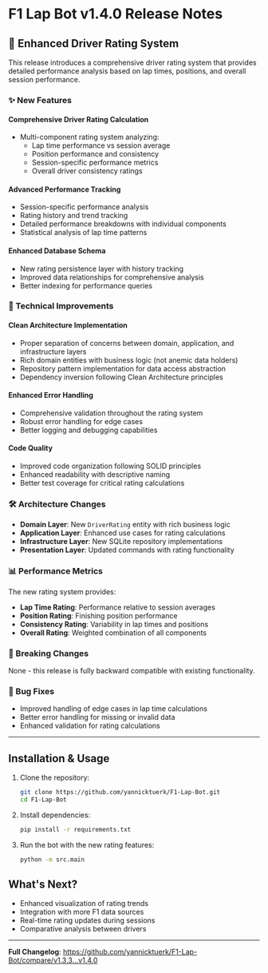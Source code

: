 # F1 Lap Bot v1.4.0 Release Notes

## 🚀 Enhanced Driver Rating System

This release introduces a comprehensive driver rating system that provides detailed performance analysis based on lap times, positions, and overall session performance.

### ✨ New Features

#### **Comprehensive Driver Rating Calculation**
- Multi-component rating system analyzing:
  - Lap time performance vs session average
  - Position performance and consistency
  - Session-specific performance metrics
  - Overall driver consistency ratings

#### **Advanced Performance Tracking**
- Session-specific performance analysis
- Rating history and trend tracking
- Detailed performance breakdowns with individual components
- Statistical analysis of lap time patterns

#### **Enhanced Database Schema**
- New rating persistence layer with history tracking
- Improved data relationships for comprehensive analysis
- Better indexing for performance queries

### 🔧 Technical Improvements

#### **Clean Architecture Implementation**
- Proper separation of concerns between domain, application, and infrastructure layers
- Rich domain entities with business logic (not anemic data holders)
- Repository pattern implementation for data access abstraction
- Dependency inversion following Clean Architecture principles

#### **Enhanced Error Handling**
- Comprehensive validation throughout the rating system
- Robust error handling for edge cases
- Better logging and debugging capabilities

#### **Code Quality**
- Improved code organization following SOLID principles
- Enhanced readability with descriptive naming
- Better test coverage for critical rating calculations

### 🛠️ Architecture Changes

- **Domain Layer**: New `DriverRating` entity with rich business logic
- **Application Layer**: Enhanced use cases for rating calculations
- **Infrastructure Layer**: New SQLite repository implementations
- **Presentation Layer**: Updated commands with rating functionality

### 📊 Performance Metrics

The new rating system provides:
- **Lap Time Rating**: Performance relative to session averages
- **Position Rating**: Finishing position performance
- **Consistency Rating**: Variability in lap times and positions
- **Overall Rating**: Weighted combination of all components

### 🔄 Breaking Changes

None - this release is fully backward compatible with existing functionality.

### 🐛 Bug Fixes

- Improved handling of edge cases in lap time calculations
- Better error handling for missing or invalid data
- Enhanced validation for rating calculations

---

## Installation & Usage

1. Clone the repository:
   ```bash
   git clone https://github.com/yannicktuerk/F1-Lap-Bot.git
   cd F1-Lap-Bot
   ```

2. Install dependencies:
   ```bash
   pip install -r requirements.txt
   ```

3. Run the bot with the new rating features:
   ```bash
   python -m src.main
   ```

## What's Next?

- Enhanced visualization of rating trends
- Integration with more F1 data sources
- Real-time rating updates during sessions
- Comparative analysis between drivers

---

**Full Changelog**: https://github.com/yannicktuerk/F1-Lap-Bot/compare/v1.3.3...v1.4.0
